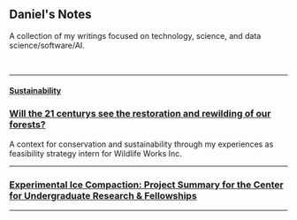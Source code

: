 ## Daniel's Notes

A collection of my writings focused on technology, science, and data science/software/AI. 

<br>

---

#### <ins> Sustainability </ins>

### [Will the 21 centurys see the restoration and rewilding of our forests?](blogs/psr_redd_blog.md)

A context for conservation and sustainability through my experiences as feasibility strategy intern for Wildlife Works Inc. 

---

### [Experimental Ice Compaction: Project Summary for the Center for Undergraduate Research & Fellowships](blogs/exp_ice_blog.md)
 

---



